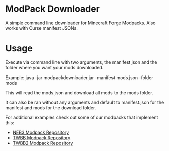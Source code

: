 # ModPack Downloader
A simple command line downloader for Minecraft Forge Modpacks. Also works with Curse manifest JSONs.
# Usage
Execute via command line with two arguments, the manifest json and the folder where you want your mods downloaded.

Example: java -jar modpackdownloader.jar -manifest mods.json -folder mods

This will read the mods.json and download all mods to the mods folder.

It can also be ran without any arguments and default to manifest.json for the manifest and mods for the download folder.

For additional examples check out some of our modpacks that implement this:
- [NEB3 Modpack Repository](https://github.com/Nincraft/NincraftElectricBoogaloo3TheLightAmongTheLongForgottenDarkness/tree/develop)
- [TWBB Modpack Repository](https://github.com/UndeadZeratul/ThereWillBeBlood/tree/develop)
- [TWBB2 Modpack Repository](https://github.com/UndeadZeratul/ThereWillBeBlood2/tree/develop)
